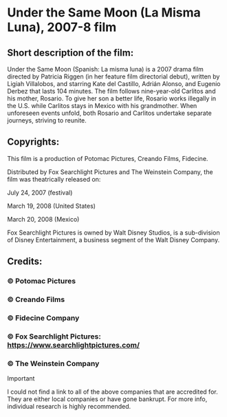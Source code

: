 # Under the Same Moon (La Misma Luna), 2007-8 film 

## Short description of the film:

Under the Same Moon (Spanish: La misma luna) is a 2007 drama film directed by Patricia Riggen (in her feature film directorial debut), written by Ligiah Villalobos, and starring Kate del Castillo, Adrián Alonso, and Eugenio Derbez that lasts 104 minutes. The film follows nine-year-old Carlitos and his mother, Rosario. To give her son a better life, Rosario works illegally in the U.S. while Carlitos stays in Mexico with his grandmother. When unforeseen events unfold, both Rosario and Carlitos undertake separate journeys, striving to reunite.

## Copyrights:

This film is a production of Potomac Pictures, Creando Films, Fidecine.

Distributed by Fox Searchlight Pictures and The Weinstein Company, the film was theatrically released on:
	
July 24, 2007 (festival)

March 19, 2008 (United States)

March 20, 2008 (Mexico)

Fox Searchlight Pictures is owned by Walt Disney Studios, is a sub-division of Disney Entertainment, a business segment of the Walt Disney Company.

## Credits:

### © Potomac Pictures

### © Creando Films

### © Fidecine Company

### © Fox Searchlight Pictures: https://www.searchlightpictures.com/

### © The Weinstein Company

> [!IMPORTANT]
>
> I could not find a link to all of the above companies that are accredited for. They are either local companies or have gone bankrupt. For more info, individual research is highly recommended.

